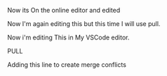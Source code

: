 Now its On the online editor and edited

Now I'm again editing this but this time I will use pull.

Now i'm editing This in My VSCode editor.

PULL

Adding this line to create merge conflicts
